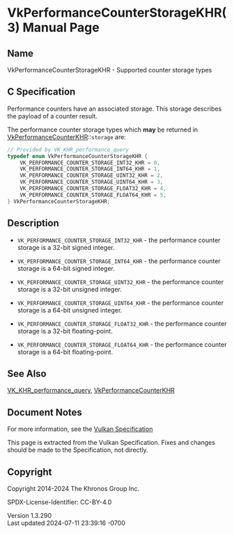 # VkPerformanceCounterStorageKHR(3) Manual Page

## Name

VkPerformanceCounterStorageKHR - Supported counter storage types



## <a href="#_c_specification" class="anchor"></a>C Specification

Performance counters have an associated storage. This storage describes
the payload of a counter result.

The performance counter storage types which **may** be returned in
[VkPerformanceCounterKHR](https://registry.khronos.org/vulkan/specs/1.3-extensions/man/html/VkPerformanceCounterKHR.html)::`storage` are:

``` c
// Provided by VK_KHR_performance_query
typedef enum VkPerformanceCounterStorageKHR {
    VK_PERFORMANCE_COUNTER_STORAGE_INT32_KHR = 0,
    VK_PERFORMANCE_COUNTER_STORAGE_INT64_KHR = 1,
    VK_PERFORMANCE_COUNTER_STORAGE_UINT32_KHR = 2,
    VK_PERFORMANCE_COUNTER_STORAGE_UINT64_KHR = 3,
    VK_PERFORMANCE_COUNTER_STORAGE_FLOAT32_KHR = 4,
    VK_PERFORMANCE_COUNTER_STORAGE_FLOAT64_KHR = 5,
} VkPerformanceCounterStorageKHR;
```

## <a href="#_description" class="anchor"></a>Description

- `VK_PERFORMANCE_COUNTER_STORAGE_INT32_KHR` - the performance counter
  storage is a 32-bit signed integer.

- `VK_PERFORMANCE_COUNTER_STORAGE_INT64_KHR` - the performance counter
  storage is a 64-bit signed integer.

- `VK_PERFORMANCE_COUNTER_STORAGE_UINT32_KHR` - the performance counter
  storage is a 32-bit unsigned integer.

- `VK_PERFORMANCE_COUNTER_STORAGE_UINT64_KHR` - the performance counter
  storage is a 64-bit unsigned integer.

- `VK_PERFORMANCE_COUNTER_STORAGE_FLOAT32_KHR` - the performance counter
  storage is a 32-bit floating-point.

- `VK_PERFORMANCE_COUNTER_STORAGE_FLOAT64_KHR` - the performance counter
  storage is a 64-bit floating-point.

## <a href="#_see_also" class="anchor"></a>See Also

[VK_KHR_performance_query](https://registry.khronos.org/vulkan/specs/1.3-extensions/man/html/VK_KHR_performance_query.html),
[VkPerformanceCounterKHR](https://registry.khronos.org/vulkan/specs/1.3-extensions/man/html/VkPerformanceCounterKHR.html)

## <a href="#_document_notes" class="anchor"></a>Document Notes

For more information, see the <a
href="https://registry.khronos.org/vulkan/specs/1.3-extensions/html/vkspec.html#VkPerformanceCounterStorageKHR"
target="_blank" rel="noopener">Vulkan Specification</a>

This page is extracted from the Vulkan Specification. Fixes and changes
should be made to the Specification, not directly.

## <a href="#_copyright" class="anchor"></a>Copyright

Copyright 2014-2024 The Khronos Group Inc.

SPDX-License-Identifier: CC-BY-4.0

Version 1.3.290  
Last updated 2024-07-11 23:39:16 -0700
